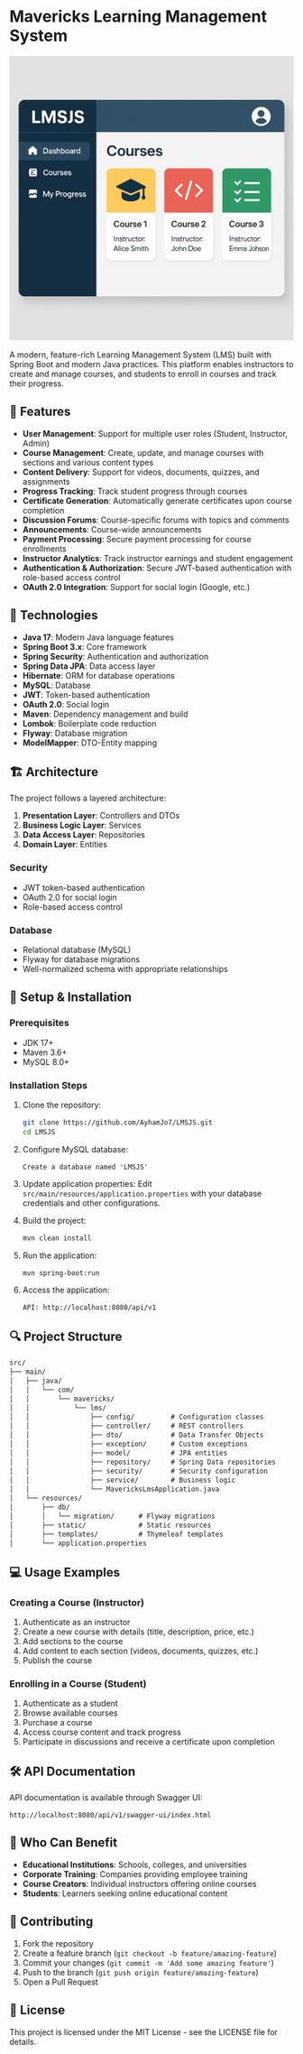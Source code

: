 # Mavericks Learning Management System
![My Project Logo](lmsjs.png)

A modern, feature-rich Learning Management System (LMS) built with Spring Boot and modern Java practices. This platform enables instructors to create and manage courses, and students to enroll in courses and track their progress.

## 🌟 Features

- **User Management**: Support for multiple user roles (Student, Instructor, Admin)
- **Course Management**: Create, update, and manage courses with sections and various content types
- **Content Delivery**: Support for videos, documents, quizzes, and assignments
- **Progress Tracking**: Track student progress through courses
- **Certificate Generation**: Automatically generate certificates upon course completion
- **Discussion Forums**: Course-specific forums with topics and comments
- **Announcements**: Course-wide announcements
- **Payment Processing**: Secure payment processing for course enrollments
- **Instructor Analytics**: Track instructor earnings and student engagement
- **Authentication & Authorization**: Secure JWT-based authentication with role-based access control
- **OAuth 2.0 Integration**: Support for social login (Google, etc.)

## 🔧 Technologies

- **Java 17**: Modern Java language features
- **Spring Boot 3.x**: Core framework
- **Spring Security**: Authentication and authorization
- **Spring Data JPA**: Data access layer
- **Hibernate**: ORM for database operations
- **MySQL**: Database
- **JWT**: Token-based authentication
- **OAuth 2.0**: Social login
- **Maven**: Dependency management and build
- **Lombok**: Boilerplate code reduction
- **Flyway**: Database migration
- **ModelMapper**: DTO-Entity mapping

## 🏗️ Architecture

The project follows a layered architecture:

1. **Presentation Layer**: Controllers and DTOs
2. **Business Logic Layer**: Services
3. **Data Access Layer**: Repositories
4. **Domain Layer**: Entities

### Security

- JWT token-based authentication
- OAuth 2.0 for social login
- Role-based access control

### Database

- Relational database (MySQL)
- Flyway for database migrations
- Well-normalized schema with appropriate relationships

## 🚀 Setup & Installation

### Prerequisites

- JDK 17+
- Maven 3.6+
- MySQL 8.0+

### Installation Steps

1. Clone the repository:
   ```bash
   git clone https://github.com/AyhamJo7/LMSJS.git
   cd LMSJS
   ```

2. Configure MySQL database:
   ```
   Create a database named 'LMSJS'
   ```

3. Update application properties:
   Edit `src/main/resources/application.properties` with your database credentials and other configurations.

4. Build the project:
   ```bash
   mvn clean install
   ```

5. Run the application:
   ```bash
   mvn spring-boot:run
   ```

6. Access the application:
   ```
   API: http://localhost:8080/api/v1
   ```

## 🔍 Project Structure

```
src/
├── main/
│   ├── java/
│   │   └── com/
│   │       └── mavericks/
│   │           └── lms/
│   │               ├── config/         # Configuration classes
│   │               ├── controller/     # REST controllers
│   │               ├── dto/            # Data Transfer Objects
│   │               ├── exception/      # Custom exceptions
│   │               ├── model/          # JPA entities
│   │               ├── repository/     # Spring Data repositories
│   │               ├── security/       # Security configuration
│   │               ├── service/        # Business logic
│   │               └── MavericksLmsApplication.java
│   └── resources/
│       ├── db/
│       │   └── migration/      # Flyway migrations
│       ├── static/             # Static resources
│       ├── templates/          # Thymeleaf templates
│       └── application.properties
```

## 💻 Usage Examples

### Creating a Course (Instructor)

1. Authenticate as an instructor
2. Create a new course with details (title, description, price, etc.)
3. Add sections to the course
4. Add content to each section (videos, documents, quizzes, etc.)
5. Publish the course

### Enrolling in a Course (Student)

1. Authenticate as a student
2. Browse available courses
3. Purchase a course
4. Access course content and track progress
5. Participate in discussions and receive a certificate upon completion

## 🛠️ API Documentation

API documentation is available through Swagger UI:
```
http://localhost:8080/api/v1/swagger-ui/index.html
```

## 👥 Who Can Benefit

- **Educational Institutions**: Schools, colleges, and universities
- **Corporate Training**: Companies providing employee training
- **Course Creators**: Individual instructors offering online courses
- **Students**: Learners seeking online educational content

## 🤝 Contributing

1. Fork the repository
2. Create a feature branch (`git checkout -b feature/amazing-feature`)
3. Commit your changes (`git commit -m 'Add some amazing feature'`)
4. Push to the branch (`git push origin feature/amazing-feature`)
5. Open a Pull Request

## 📝 License

This project is licensed under the MIT License - see the LICENSE file for details.
